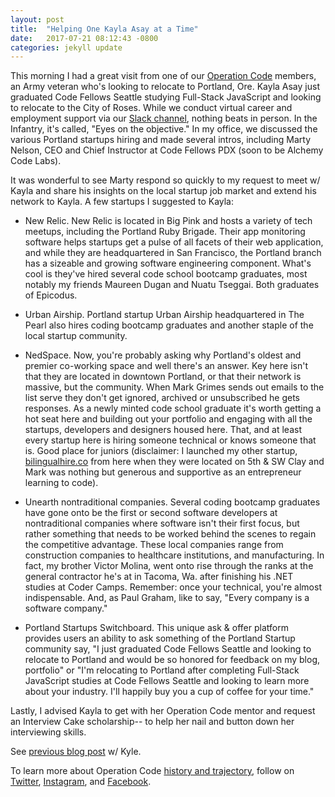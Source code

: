 ```yaml
---
layout: post
title:  "Helping One Kayla Asay at a Time"
date:   2017-07-21 08:12:43 -0800
categories: jekyll update
---
```


This morning I had a great visit from one of our [Operation Code](https://operationcode.org) members, an Army veteran who's looking to relocate to Portland, Ore. Kayla Asay just graduated Code Fellows Seattle studying Full-Stack JavaScript and looking to relocate to the City of Roses. While we conduct virtual career and employment support via our [Slack channel](operation-code.slack.com), nothing beats in person. In the Infantry, it's called, "Eyes on the objective." In my office, we discussed the various Portland startups hiring and made several intros, including Marty Nelson, CEO and Chief Instructor at Code Fellows PDX (soon to be Alchemy Code Labs).

It was wonderful to see Marty respond so quickly to my request to meet w/ Kayla and share his insights on the local startup job market and extend his network to Kayla. A few startups I suggested to Kayla:

- New Relic. New Relic is located in Big Pink and hosts a variety of tech meetups, including the Portland Ruby Brigade. Their app monitoring software helps startups get a pulse of all facets of their web application, and while they are headquartered in San Francisco, the Portland branch has a sizeable and growing software engineering component. What's cool is they've hired several code school bootcamp graduates, most notably my friends Maureen Dugan and Nuatu Tseggai. Both graduates of Epicodus.

- Urban Airship. Portland startup Urban Airship headquartered in The Pearl also hires coding bootcamp graduates and another staple of the local startup community.

- NedSpace. Now, you're probably asking why Portland's oldest and premier co-working space and well there's an answer. Key here isn't that they are located in downtown Portland, or that their network is massive, but the community. When Mark Grimes sends out emails to the list serve they don't get ignored, archived or unsubscribed he gets responses. As a newly minted code school graduate it's worth getting a hot seat here and building out your portfolio and engaging with all the startups, developers and designers housed here. That, and at least every startup here is hiring someone technical or knows someone that is. Good place for juniors (disclaimer: I launched my other startup, [bilingualhire.co](https://bilingualhire.co) from here when they were located on 5th & SW Clay and Mark was nothing but generous and supportive as an entrepreneur learning to code).

- Unearth nontraditional companies. Several coding bootcamp graduates have gone onto be the first or second software developers at nontraditional companies where software isn't their first focus, but rather something that needs to be worked behind the scenes to regain the competitive advantage. These local companies range from construction companies to healthcare institutions, and manufacturing. In fact, my brother Victor Molina, went onto rise through the ranks at the general contractor he's at in Tacoma, Wa. after finishing his .NET studies at Coder Camps. Remember: once your technical, you're almost indispensable. And, as Paul Graham, like to say, "Every company is a software company."

- Portland Startups Switchboard. This unique ask & offer platform provides users an ability to ask something of the Portland Startup community say, "I just graduated Code Fellows Seattle and looking to relocate to Portland and would be so honored for feedback on my blog, portfolio" or "I'm relocating to Portland after completing Full-Stack JavaScript studies at Code Fellows Seattle and looking to learn more about your industry. I'll happily buy you a cup of coffee for your time."

Lastly, I advised Kayla to get with her Operation Code mentor and request an Interview Cake scholarship-- to help her nail and button down her interviewing skills.

See [previous blog post](/2017/05/23/mole-and-interview-cake-with-kyle-holmberg/) w/ Kyle.

To learn more about Operation Code [history and trajectory](https://operationcode.org/history), follow on [Twitter](https://twitter.com/operation_code), [Instagram](https://instagram.com/operation_code), and [Facebook](https://facebook.com/operationcode.org).
